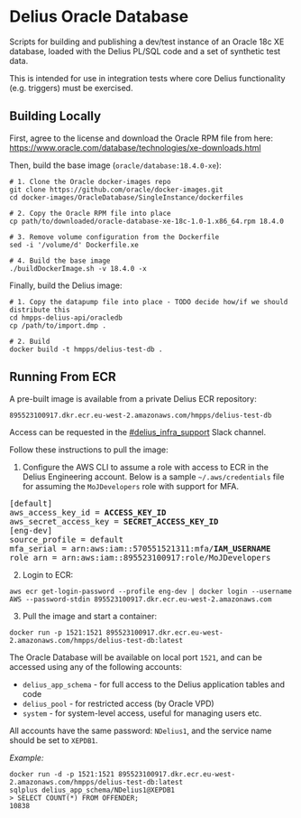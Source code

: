 # Delius Oracle Database
Scripts for building and publishing a dev/test instance of an Oracle 18c XE database, loaded with the Delius PL/SQL code and a set of synthetic test data.

This is intended for use in integration tests where core Delius functionality (e.g. triggers) must be exercised.

## Building Locally
First, agree to the license and download the Oracle RPM file from here: https://www.oracle.com/database/technologies/xe-downloads.html

Then, build the base image (`oracle/database:18.4.0-xe`):
```shell
# 1. Clone the Oracle docker-images repo
git clone https://github.com/oracle/docker-images.git
cd docker-images/OracleDatabase/SingleInstance/dockerfiles

# 2. Copy the Oracle RPM file into place
cp path/to/downloaded/oracle-database-xe-18c-1.0-1.x86_64.rpm 18.4.0

# 3. Remove volume configuration from the Dockerfile
sed -i '/volume/d' Dockerfile.xe

# 4. Build the base image
./buildDockerImage.sh -v 18.4.0 -x
```

Finally, build the Delius image:
```shell
# 1. Copy the datapump file into place - TODO decide how/if we should distribute this
cd hmpps-delius-api/oracledb
cp /path/to/import.dmp .

# 2. Build
docker build -t hmpps/delius-test-db .
```

## Running From ECR
A pre-built image is available from a private Delius ECR repository:
```
895523100917.dkr.ecr.eu-west-2.amazonaws.com/hmpps/delius-test-db
```
Access can be requested in the [#delius_infra_support](https://mojdt.slack.com/archives/CNXK9893K) Slack channel.


Follow these instructions to pull the image: 
1. Configure the AWS CLI to assume a role with access to ECR in the Delius Engineering account. 
   Below is a sample `~/.aws/credentials` file for assuming the `MoJDevelopers` role with support for MFA.
<pre>
[default]
aws_access_key_id = <b>ACCESS_KEY_ID</b>
aws_secret_access_key = <b>SECRET_ACCESS_KEY_ID</b>
[eng-dev]
source_profile = default
mfa_serial = arn:aws:iam::570551521311:mfa/<b>IAM_USERNAME</b>
role_arn = arn:aws:iam::895523100917:role/MoJDevelopers
</pre>
2. Login to ECR:
```shell
aws ecr get-login-password --profile eng-dev | docker login --username AWS --password-stdin 895523100917.dkr.ecr.eu-west-2.amazonaws.com
```
3. Pull the image and start a container:
```shell
docker run -p 1521:1521 895523100917.dkr.ecr.eu-west-2.amazonaws.com/hmpps/delius-test-db:latest
```

The Oracle Database will be available on local port `1521`, and can be accessed using any of the following accounts:
* `delius_app_schema` - for full access to the Delius application tables and code
* `delius_pool` - for restricted access (by Oracle VPD)
* `system` - for system-level access, useful for managing users etc.

All accounts have the same password: `NDelius1`, and the service name should be set to `XEPDB1`.

*Example:*
```shell
docker run -d -p 1521:1521 895523100917.dkr.ecr.eu-west-2.amazonaws.com/hmpps/delius-test-db:latest 
sqlplus delius_app_schema/NDelius1@XEPDB1
> SELECT COUNT(*) FROM OFFENDER;
10838
```
